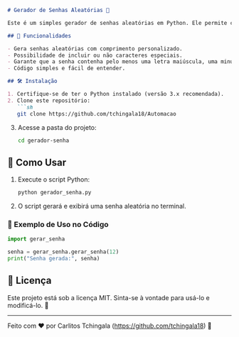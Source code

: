 ```markdown
# Gerador de Senhas Aleatórias 🔐

Este é um simples gerador de senhas aleatórias em Python. Ele permite criar senhas seguras com letras, números e caracteres especiais, garantindo maior segurança para seus logins e credenciais.

## 🚀 Funcionalidades

- Gera senhas aleatórias com comprimento personalizado.
- Possibilidade de incluir ou não caracteres especiais.
- Garante que a senha contenha pelo menos uma letra maiúscula, uma minúscula e um número.
- Código simples e fácil de entender.

## 🛠️ Instalação

1. Certifique-se de ter o Python instalado (versão 3.x recomendada).
2. Clone este repositório:
   ```sh
   git clone https://github.com/tchingala18/Automacao
   ```
3. Acesse a pasta do projeto:
   ```sh
   cd gerador-senha
   ```

## 🏃 Como Usar

1. Execute o script Python:
   ```sh
   python gerador_senha.py
   ```
2. O script gerará e exibirá uma senha aleatória no terminal.

### 📌 Exemplo de Uso no Código

```python
import gerar_senha

senha = gerar_senha.gerar_senha(12)
print("Senha gerada:", senha)
```

## 📄 Licença

Este projeto está sob a licença MIT. Sinta-se à vontade para usá-lo e modificá-lo. 📜

---

Feito com ❤️ por Carlitos Tchingala (https://github.com/tchingala18) 🚀
```